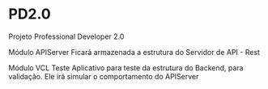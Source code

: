 # PD2.0
Projeto Professional Developer 2.0

Módulo APIServer
Ficará armazenada a estrutura do Servidor de API - Rest

Módulo VCL Teste
Aplicativo para teste da estrutura do Backend, para validação.
Ele irá simular o comportamento do APIServer
